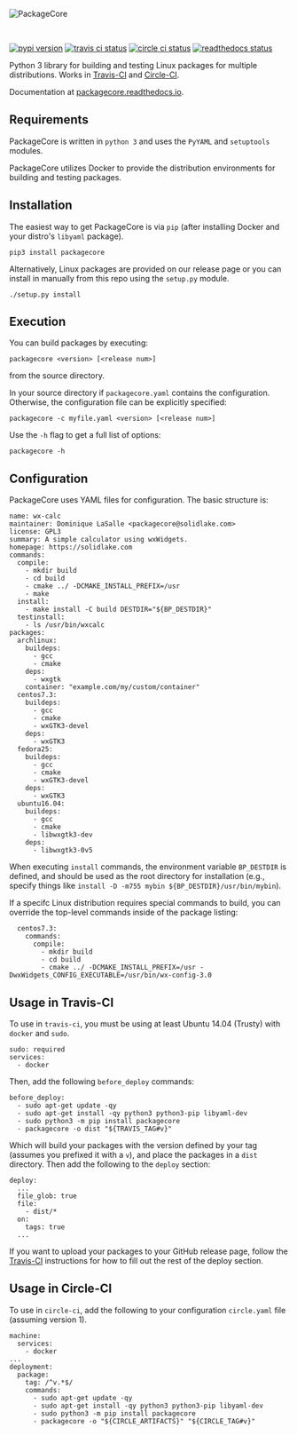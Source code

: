 ![PackageCore](doc/logo.svg.png)

<br>

[![pypi version](https://badge.fury.io/py/packagecore.svg)](https://pypi.python.org/pypi/packagecore)
[![travis ci status](https://travis-ci.org/BytePackager/packagecore.svg?branch=master)](https://travis-ci.org/BytePackager/packagecore)
[![circle ci status](https://circleci.com/gh/BytePackager/packagecore/tree/master.svg?style=svg)](https://circleci.com/gh/BytePackager/packagecore)
[![readthedocs status](https://readthedocs.org/projects/packagecore/badge/?version=latest)](http://packagecore.readthedocs.io/en/latest/)

Python 3 library for building and testing Linux packages for 
multiple distributions.
Works in [Travis-CI](#travis-ci-usage) and [Circle-CI](#circle-ci-usage).


Documentation at [packagecore.readthedocs.io](https://packagecore.readthedocs.io).


Requirements
------------

PackageCore is written in `python 3` and uses the `PyYAML` and `setuptools`
modules.

PackageCore utilizes Docker to provide the distribution environments
for building and testing packages.



Installation
------------

The easiest way to get PackageCore is via `pip` (after installing Docker and
your distro's `libyaml` package).

```
pip3 install packagecore
```

Alternatively, Linux packages are provided on our release page or you can
install in manually from this repo using the `setup.py` module.

```
./setup.py install
```



Execution
---------

You can build packages by executing:
```
packagecore <version> [<release num>]
```
from the source directory.

In your source directory if `packagecore.yaml` contains the configuration.
Otherwise, the configuration file can be explicitly specified:
```
packagecore -c myfile.yaml <version> [<release num>]
```

Use the `-h` flag to get a full list of options:
```
packagecore -h
```


Configuration
-------------

PackageCore uses YAML files for configuration. The basic structure is:

```
name: wx-calc
maintainer: Dominique LaSalle <packagecore@solidlake.com>
license: GPL3
summary: A simple calculator using wxWidgets.
homepage: https://solidlake.com
commands:
  compile:
    - mkdir build
    - cd build
    - cmake ../ -DCMAKE_INSTALL_PREFIX=/usr
    - make
  install:
    - make install -C build DESTDIR="${BP_DESTDIR}"
  testinstall:
    - ls /usr/bin/wxcalc
packages:
  archlinux:
    buildeps:
      - gcc
      - cmake
    deps:
      - wxgtk
    container: "example.com/my/custom/container"
  centos7.3:
    buildeps:
      - gcc
      - cmake
      - wxGTK3-devel
    deps:
      - wxGTK3
  fedora25:
    buildeps:
      - gcc
      - cmake
      - wxGTK3-devel
    deps:
      - wxGTK3
  ubuntu16.04:
    buildeps:
      - gcc
      - cmake
      - libwxgtk3-dev
    deps:
      - libwxgtk3-0v5
```

When executing `install` commands, the environment variable `BP_DESTDIR` is
defined, and should be used as the root directory for installation (e.g.,
specify things like `install -D -m755 mybin ${BP_DESTDIR}/usr/bin/mybin`).

If a specifc Linux distribution requires special commands to build, you can
override the top-level commands inside of the package listing:
```
  centos7.3:
    commands:
      compile:
        - mkdir build
        - cd build
        - cmake ../ -DCMAKE_INSTALL_PREFIX=/usr -DwxWidgets_CONFIG_EXECUTABLE=/usr/bin/wx-config-3.0
```


<a name="travis-ci-usage"></a> Usage in Travis-CI
-------------------------------------------------

To use in `travis-ci`, you must be using at least Ubuntu 14.04 (Trusty) with
`docker` and `sudo`. 

```
sudo: required
services:
  - docker
```

Then, add the following `before_deploy` commands:

```
before_deploy:
  - sudo apt-get update -qy
  - sudo apt-get install -qy python3 python3-pip libyaml-dev
  - sudo python3 -m pip install packagecore
  - packagecore -o dist "${TRAVIS_TAG#v}"
```

Which will build your packages with the version defined by your tag (assumes
you prefixed it with a `v`), and place the packages in a `dist` directory. Then
add the following to the `deploy` section:

```
deploy:
  ...
  file_glob: true
  file:
    - dist/*
  on:
    tags: true
  ...
```

If you want to upload your packages to your GitHub release page, follow the
[Travis-CI](https://docs.travis-ci.com/user/deployment/releases/) instructions
for how to fill out the rest of the deploy section.



<a name="circle-ci-usage"></a>Usage in Circle-CI
------------------------------------------------

To use in `circle-ci`, add the following to your configuration `circle.yaml`
file (assuming version 1).

```
machine:
  services:
    - docker
...
deployment:
  package:
    tag: /^v.*$/
    commands:
      - sudo apt-get update -qy
      - sudo apt-get install -qy python3 python3-pip libyaml-dev
      - sudo python3 -m pip install packagecore
      - packagecore -o "${CIRCLE_ARTIFACTS}" "${CIRCLE_TAG#v}"
```

